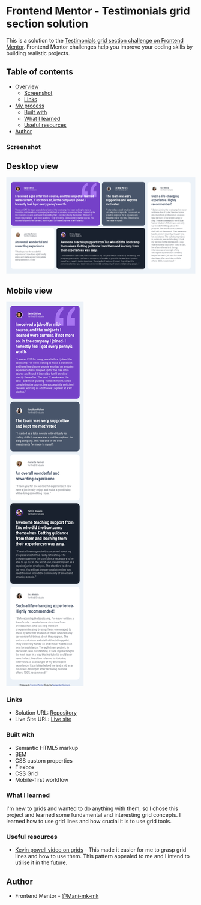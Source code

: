 # Frontend Mentor - Testimonials grid section solution

This is a solution to the [Testimonials grid section challenge on Frontend Mentor](https://www.frontendmentor.io/challenges/testimonials-grid-section-Nnw6J7Un7). Frontend Mentor challenges help you improve your coding skills by building realistic projects.

## Table of contents

- [Overview](#overview)
  - [Screenshot](#screenshot)
  - [Links](#links)
- [My process](#my-process)
  - [Built with](#built-with)
  - [What I learned](#what-i-learned)
  - [Useful resources](#useful-resources)
- [Author](#author)

### Screenshot

## Desktop view

![](./images/testimonial-grid-section-desktop.png)

## Mobile view

![](./images/testimonial-grid-section-mobile.png)

### Links

- Solution URL: [Repository](https://github.com/Mani-mk-mk/testimonials-grid-section-main)
- Live Site URL: [Live site](https://mani-mk-mk.github.io/testimonials-grid-section-main/)

### Built with

- Semantic HTML5 markup
- BEM
- CSS custom properties
- Flexbox
- CSS Grid
- Mobile-first workflow

### What I learned

I'm new to grids and wanted to do anything with them, so I chose this project and learned some fundamental and interesting grid concepts. I learned how to use grid lines and how crucial it is to use grid tools.

### Useful resources

- [Kevin powell video on grids](https://youtu.be/rg7Fvvl3taU) - This made it easier for me to grasp grid lines and how to use them. This pattern appealed to me and I intend to utilise it in the future.

## Author

- Frontend Mentor - [@Mani-mk-mk](https://www.frontendmentor.io/profile/Mani-mk-mk)
